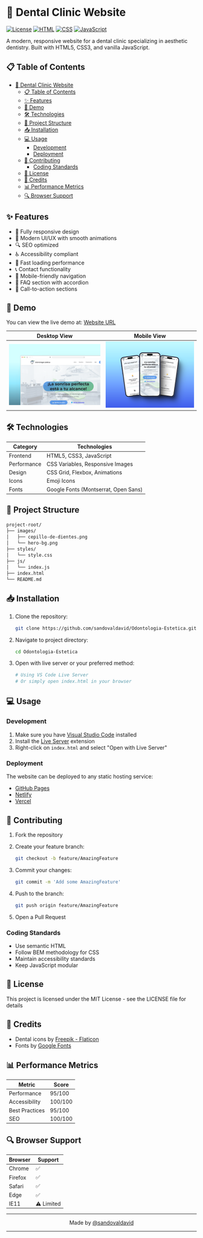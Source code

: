 # 🦷 Dental Clinic Website

[![License](https://img.shields.io/badge/license-MIT-blue.svg)](LICENSE)
[![HTML](https://img.shields.io/badge/HTML-5-orange)](https://developer.mozilla.org/en-US/docs/Web/HTML)
[![CSS](https://img.shields.io/badge/CSS-3-blue)](https://developer.mozilla.org/en-US/docs/Web/CSS)
[![JavaScript](https://img.shields.io/badge/JavaScript-ES6-yellow)](https://developer.mozilla.org/en-US/docs/Web/JavaScript)

A modern, responsive website for a dental clinic specializing in aesthetic dentistry. Built with HTML5, CSS3, and vanilla JavaScript.

## 📋 Table of Contents

- [🦷 Dental Clinic Website](#-dental-clinic-website)
  - [📋 Table of Contents](#-table-of-contents)
  - [✨ Features](#-features)
  - [🎯 Demo](#-demo)
  - [🛠 Technologies](#-technologies)
  - [📁 Project Structure](#-project-structure)
  - [📥 Installation](#-installation)
  - [💻 Usage](#-usage)
    - [Development](#development)
    - [Deployment](#deployment)
  - [🤝 Contributing](#-contributing)
    - [Coding Standards](#coding-standards)
  - [📄 License](#-license)
  - [👏 Credits](#-credits)
  - [📊 Performance Metrics](#-performance-metrics)
  - [🔍 Browser Support](#-browser-support)

## ✨ Features

- 📱 Fully responsive design
- 🎨 Modern UI/UX with smooth animations
- 🔍 SEO optimized
- ♿ Accessibility compliant
- 🚀 Fast loading performance
- 📞 Contact functionality
- 🍔 Mobile-friendly navigation
- 📑 FAQ section with accordion
- 🎯 Call-to-action sections

## 🎯 Demo

You can view the live demo at: [Website URL](https://odontologia-estetica.devprojects.tech)

| Desktop View | Mobile View |
|-------------|-------------|
| ![Desktop](/images/desktop-view.png) | ![Mobile](/images/mobile-view.png) |

## 🛠 Technologies

| Category | Technologies |
|----------|-------------|
| Frontend | HTML5, CSS3, JavaScript |
| Performance | CSS Variables, Responsive Images |
| Design | CSS Grid, Flexbox, Animations |
| Icons | Emoji Icons |
| Fonts | Google Fonts (Montserrat, Open Sans) |

## 📁 Project Structure

```text
project-root/
├── images/
│   ├── cepillo-de-dientes.png
│   └── hero-bg.png
├── styles/
│   └── style.css
├── js/
│   └── index.js
├── index.html
└── README.md
```

## 📥 Installation

1. Clone the repository:

    ```bash
    git clone https://github.com/sandovaldavid/Odontologia-Estetica.git
    ```

2. Navigate to project directory:

    ```bash
    cd Odontologia-Estetica
    ```

3. Open with live server or your preferred method:

    ```bash
    # Using VS Code Live Server
    # Or simply open index.html in your browser
    ```

## 💻 Usage

### Development

1. Make sure you have [Visual Studio Code](https://code.visualstudio.com/) installed
2. Install the [Live Server](https://marketplace.visualstudio.com/items?itemName=ritwickdey.LiveServer) extension
3. Right-click on `index.html` and select "Open with Live Server"

### Deployment

The website can be deployed to any static hosting service:

- [GitHub Pages](https://pages.github.com/)
- [Netlify](https://www.netlify.com/)
- [Vercel](https://vercel.com/)

## 🤝 Contributing

1. Fork the repository
2. Create your feature branch:

    ```bash
    git checkout -b feature/AmazingFeature
    ```

3. Commit your changes:

    ```bash
    git commit -m 'Add some AmazingFeature'
    ```

4. Push to the branch:

    ```bash
    git push origin feature/AmazingFeature
    ```

5. Open a Pull Request

### Coding Standards

- Use semantic HTML
- Follow BEM methodology for CSS
- Maintain accessibility standards
- Keep JavaScript modular

## 📄 License

This project is licensed under the MIT License - see the LICENSE file for details

## 👏 Credits

- Dental icons by [Freepik - Flaticon](https://www.flaticon.es/)
- Fonts by [Google Fonts](https://fonts.google.com/)

## 📊 Performance Metrics

| Metric | Score |
|--------|--------|
| Performance | 95/100 |
| Accessibility | 100/100 |
| Best Practices | 95/100 |
| SEO | 100/100 |

## 🔍 Browser Support

| Browser | Support |
|---------|---------|
| Chrome | ✅ |
| Firefox | ✅ |
| Safari | ✅ |
| Edge | ✅ |
| IE11 | ⚠️ Limited |

---

<div align="center">
Made by
<a href="https://github.com/sandovaldavid">@sandovaldavid</a>
</div>

---
